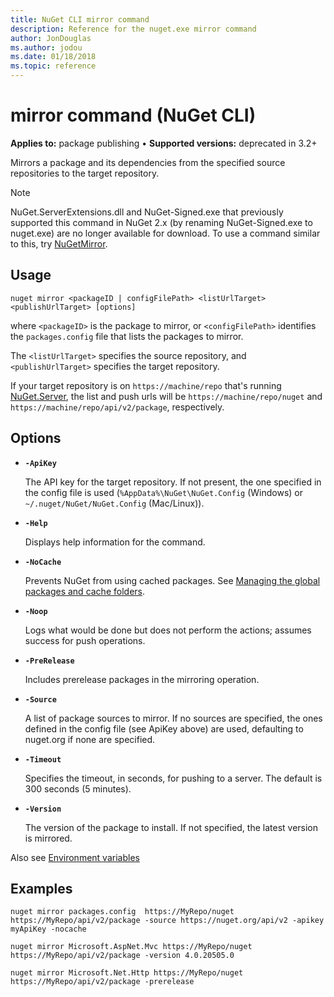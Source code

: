 ```yaml
---
title: NuGet CLI mirror command
description: Reference for the nuget.exe mirror command
author: JonDouglas
ms.author: jodou
ms.date: 01/18/2018
ms.topic: reference
---
```


# mirror command (NuGet CLI)

**Applies to:** package publishing &bullet; **Supported versions:** deprecated in 3.2+

Mirrors a package and its dependencies from the specified source repositories to the target repository.

> [!NOTE]
> NuGet.ServerExtensions.dll and NuGet-Signed.exe that previously supported this command in NuGet 2.x (by renaming NuGet-Signed.exe to nuget.exe) are no longer available for download. To use a command similar to this, try [NuGetMirror](https://www.nuget.org/packages/NuGetMirror/).

## Usage

```cli
nuget mirror <packageID | configFilePath> <listUrlTarget> <publishUrlTarget> [options]
```

where `<packageID>` is the package to mirror, or `<configFilePath>` identifies the `packages.config` file that lists the packages to mirror.

The `<listUrlTarget>` specifies the source repository, and `<publishUrlTarget>` specifies the target repository.

If your target repository is on `https://machine/repo` that's running [NuGet.Server](../../hosting-packages/nuget-server.md), the list and push urls will be `https://machine/repo/nuget` and `https://machine/repo/api/v2/package`, respectively.

## Options

- **`-ApiKey`**

  The API key for the target repository. If not present,  the one specified in the config file is used (`%AppData%\NuGet\NuGet.Config` (Windows) or `~/.nuget/NuGet/NuGet.Config` (Mac/Linux)).

- **`-Help`**

  Displays help information for the command.

- **`-NoCache`**

  Prevents NuGet from using cached packages. See [Managing the global packages and cache folders](../../consume-packages/managing-the-global-packages-and-cache-folders.md).

- **`-Noop`**

  Logs what would be done but does not perform the actions; assumes success for push operations.

- **`-PreRelease`**

  Includes prerelease packages in the mirroring operation.

- **`-Source`**

  A list of package sources to mirror. If no sources are specified, the ones defined in the config file (see ApiKey above) are used, defaulting to nuget.org if none are specified.

- **`-Timeout`**

  Specifies the timeout, in seconds, for pushing to a server. The default is 300 seconds (5 minutes).

- **`-Version`**

  The version of the package to install. If not specified, the latest version is mirrored.

Also see [Environment variables](cli-ref-environment-variables.md)

## Examples

```cli
nuget mirror packages.config  https://MyRepo/nuget https://MyRepo/api/v2/package -source https://nuget.org/api/v2 -apikey myApiKey -nocache

nuget mirror Microsoft.AspNet.Mvc https://MyRepo/nuget https://MyRepo/api/v2/package -version 4.0.20505.0

nuget mirror Microsoft.Net.Http https://MyRepo/nuget https://MyRepo/api/v2/package -prerelease
```
